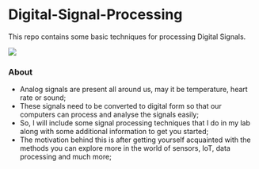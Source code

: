 # Digital-Signal-Processing
This repo contains some basic techniques for processing Digital Signals.

![](https://media.cheggcdn.com/study/026/0260950c-90d8-4fba-8889-946957400f9a/elec-6-img-1.png)

### About

- Analog signals are present all around us, may it be temperature, heart rate or sound;
- These signals need to be converted to digital form so that our computers can process and analyse the signals easily;
- So, I will include some signal processing techniques that I do in my lab along with some additional information to get you started;
- The motivation behind this is after getting yourself acquainted with the methods you can explore more in the world of sensors, IoT, data processing and much more;
